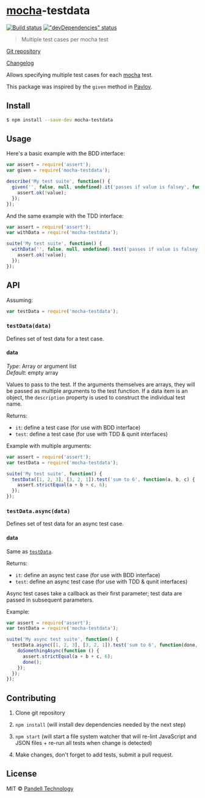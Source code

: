 # [mocha](http://visionmedia.github.io/mocha/)-testdata

[![Build status](https://travis-ci.org/pandell/mocha-testdata.svg?branch=master)](https://travis-ci.org/pandell/mocha-testdata) [!["devDependencies" status](https://david-dm.org/pandell/mocha-testdata/dev-status.svg)](https://david-dm.org/pandell/mocha-testdata#info=devDependencies)

> Multiple test cases per mocha test

[Git repository](https://github.com/pandell/mocha-testdata)

[Changelog](https://github.com/pandell/mocha-testdata/releases)

Allows specifying multiple test cases for each [mocha](http://visionmedia.github.io/mocha/) test.

This package was inspired by the `given` method in [Pavlov](https://github.com/mmonteleone/pavlov).


## Install

```sh
$ npm install --save-dev mocha-testdata
```


## Usage

Here's a basic example with the BDD interface:

```js
var assert = require('assert');
var given = require('mocha-testdata');

describe('My test suite', function() {
  given('', false, null, undefined).it('passes if value is falsey', function(value) {
    assert.ok(!value);
  });
});
```

And the same example with the TDD interface:

```js
var assert = require('assert');
var withData = require('mocha-testdata');

suite('My test suite', function() {
  withData('', false, null, undefined).test('passes if value is falsey', function(value) {
    assert.ok(!value);
  });
});
```

## API

Assuming:

```js
var testData = require('mocha-testdata');
```

### `testData(data)`

Defines set of test data for a test case.

#### data

_Type_: Array or argument list  
_Default_: empty array

Values to pass to the test. If the arguments themselves are arrays, they will be passed as multiple arguments to the test function.
If a data item is an object, the `description` property is used to construct the individual test name.

Returns:
  - `it`: define a test case (for use with BDD interface)
  - `test`: define a test case (for use with TDD & qunit interfaces)

Example with multiple arguments:

```js
var assert = require('assert');
var testData = require('mocha-testdata');

suite('My test suite', function() {
  testData([1, 2, 3], [3, 2, 1]).test('sum to 6', function(a, b, c) {
    assert.strictEqual(a + b + c, 6);
  });
});
```


### `testData.async(data)`

Defines set of test data for an async test case.

#### data

Same as [`testData`](#testdatadata).

Returns:
  - `it`: define an async test case (for use with BDD interface)
  - `test`: define an async test case (for use with TDD & qunit interfaces)

Async test cases take a callback as their first parameter; test data are passed in subsequent parameters.

Example:

```js
var assert = require('assert');
var testData = require('mocha-testdata');

suite('My async test suite', function() {
  testData.async([1, 2, 3], [3, 2, 1]).test('sum to 6', function(done, a, b, c) {
    doSomethingAsync(function () {
      assert.strictEqual(a + b + c, 6);
      done();
    });
  });
});
```


## Contributing

1. Clone git repository

2. `npm install` (will install dev dependencies needed by the next step)

3. `npm start` (will start a file system watcher that will re-lint JavaScript and JSON files + re-run all tests when change is detected)

4. Make changes, don't forget to add tests, submit a pull request.


## License

MIT © [Pandell Technology](http://pandell.com/)
